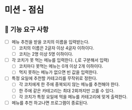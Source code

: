 # 미션 - 점심
## 🚀 기능 요구 사항

- [ ] 메뉴 추천을 받을 코치의 이름을 입력받는다.
  - [ ] 코치의 이름은 2글자 이상 4글자 이하이다.
  - [ ] 코치는 2명 이상 5명 이하이다.
- [ ] 각 코치가 못 먹는 메뉴를 입력한다. (,로 구분해서 입력)
  - [ ] 코치마다 못먹는 메뉴는 0개 이상 2개 이하이다.
  - [ ] 먹지 못하는 메뉴가 없으면 빈 값을 입력한다.
- [ ] 특정 요일에 추천할 카테고리를 무작위로 정한다.
  - [ ] 각 코치에게 한 주에 중복되지 않는 메뉴를 추천해야 한다.
  - [ ] 한 주에 같은 카테고리는 최대 2회까지만 고를 수 있다.
  - [ ] 각 코치가 특정 요일에 먹을 메뉴를 카테고리에 맞게 출력한다.
- [ ] 메뉴를 추천 하고나면 프로그램이 종료된다.